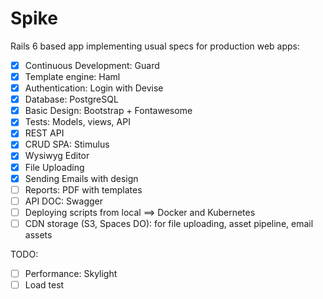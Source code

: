 # Spike

Rails 6 based app implementing usual specs for production web apps:

- [x] Continuous Development: Guard
- [x] Template engine: Haml
- [x] Authentication: Login with Devise
- [x] Database: PostgreSQL
- [x] Basic Design: Bootstrap + Fontawesome
- [x] Tests: Models, views, API
- [x] REST API
- [x] CRUD SPA: Stimulus
- [x] Wysiwyg Editor
- [x] File Uploading
- [x] Sending Emails with design
- [ ] Reports: PDF with templates
- [ ] API DOC: Swagger
- [ ] Deploying scripts from local ==> Docker and Kubernetes
- [ ] CDN storage (S3, Spaces DO): for file uploading, asset pipeline, email assets

TODO:
- [ ] Performance: Skylight
- [ ] Load test
